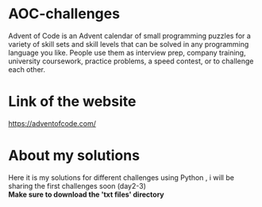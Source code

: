 # AOC-challenges
Advent of Code is an Advent calendar of small programming puzzles for a variety of skill sets and skill levels that can be solved in any programming language you like. People use them as interview prep, company training, university coursework, practice problems, a speed contest, or to challenge each other.
# Link of the website 
https://adventofcode.com/
# About my solutions
Here it is my solutions for different challenges using Python , i will be sharing the first challenges soon (day2-3)
<br/>
<b>Make sure to download the 'txt files' directory</b>
